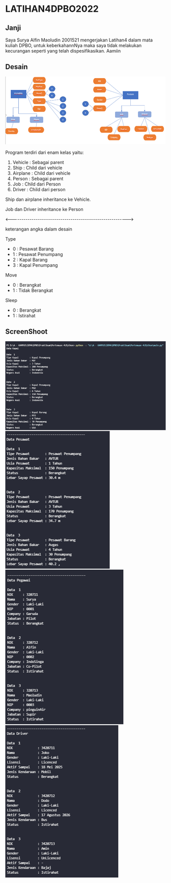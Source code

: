 # LATIHAN4DPBO2022

## Janji
Saya Surya Alfin Maoludin 2001521 mengerjakan Latihan4
		dalam mata kuliah DPBO, untuk keberkahannNya maka
		saya tidak melakukan kecurangan seperti yang telah
		dispesifikasikan. Aamiin
    
## Desain
<img src = https://github.com/Alfinnnnn/LATIHAN4DPBO2022/blob/main/SS/1.png>
<p> Program terdiri dari enam kelas yaitu: <br/> </p>
<ol> 
	<li>Vehicle   : Sebagai parent
	<li>Ship      : Child dari vehicle
	<li>Airplane  : Child dari vehicle
	<li>Person    : Sebagai parent
	<li>Job       : Child dari Person
	<li>Driver    : Child dari person
</ol>

<p> Ship dan airplane inheritance ke Vehicle. </p>
<p> Job dan Driver inheritance ke Person </p>
<--------------------------------------------------------->
<p>keterangan angka dalam desain</p>
<p> Type </p>
<ul> 
	<li>0  : Pesawat Barang
	<li>1  : Pesawat Penumpang
	<li>2  : Kapal Barang
	<li>3  : Kapal Penumpang
</ul>

<p> Move </p>
<ul> 
	<li>0  : Berangkat
	<li>1  : Tidak Berangkat
</ul>

<p> Sleep </p>
<ul> 
	<li>0  : Berangkat
	<li>1  : Istirahat
</ul>


## ScreenShoot
<img src = https://github.com/Alfinnnnn/LATIHAN4DPBO2022/blob/main/SS/2.png>
<br>
<img src = https://github.com/Alfinnnnn/LATIHAN4DPBO2022/blob/main/SS/3.png>
<br>
<img src = https://github.com/Alfinnnnn/LATIHAN4DPBO2022/blob/main/SS/4.png>
<br>
<img src = https://github.com/Alfinnnnn/LATIHAN4DPBO2022/blob/main/SS/5.png>

